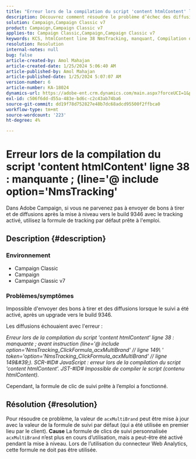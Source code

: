 ```yaml
---
title: "Erreur lors de la compilation du script 'content htmlContent' ligne 38 : manquante ; (line='@ include option='NmsTracking'"
description: Découvrez comment résoudre le problème d’échec des diffusions dans Adobe Campaign avec l’erreur "Impossible de compiler". Utilisez la formule de suivi par défaut.
solution: Campaign,Campaign Classic v7
product: Campaign,Campaign Classic v7
applies-to: Campaign Classic,Campaign,Campaign Classic v7
keywords: KCS, htmlContent line 38 NmsTracking, manquant, Compilation de script, Campaign, Campaign Classic
resolution: Resolution
internal-notes: null
bug: false
article-created-by: Amol Mahajan
article-created-date: 1/25/2024 5:06:40 AM
article-published-by: Amol Mahajan
article-published-date: 1/25/2024 5:07:07 AM
version-number: 6
article-number: KA-18024
dynamics-url: https://adobe-ent.crm.dynamics.com/main.aspx?forceUCI=1&pagetype=entityrecord&etn=knowledgearticle&id=5ae0f184-3fbb-ee11-a569-6045bd006704
exl-id: c506f6dd-d55a-483e-bd6c-c2c43ab74ba6
source-git-commit: dd19f78d752827e48b7dc68adcd95500f2ffbca0
workflow-type: tm+mt
source-wordcount: '223'
ht-degree: 4%

---
```


# Erreur lors de la compilation du script &#39;content htmlContent&#39; ligne 38 : manquante ; (line=&#39;@ include option=&#39;NmsTracking&#39;


Dans Adobe Campaign, si vous ne parvenez pas à envoyer de bons à tirer et de diffusions après la mise à niveau vers le build 9346 avec le tracking activé, utilisez la formule de tracking par défaut prête à l&#39;emploi.

## Description {#description}


### <b>Environnement</b>

- Campaign Classic
- Campaign
- Campaign Classic v7




### <b>Problèmes/symptômes</b>

Impossible d&#39;envoyer des bons à tirer et des diffusions lorsque le suivi a été activé, après un upgrade vers le build 9346.

Les diffusions échouaient avec l&#39;erreur :

*Erreur lors de la compilation du script &#39;content htmlContent&#39; ligne 38 : manquante ; avant instruction (line=&#39;@ include option=&#39;NmsTracking_ClickFormula_acxMultiBrand&#39; // ligne 149\ &#39; token=&#39;option=&#39;NmsTracking_ClickFormula_acxMultiBrand&#39; // ligne 149\&#39;). SCR-#ID# JavaScript : erreur lors de la compilation du script &#39;content htmlContent&#39;. JST-#ID# Impossible de compiler le script (contenu htmlContent).*

Cependant, la formule de clic de suivi prête à l’emploi a fonctionné.


## Résolution {#resolution}


Pour résoudre ce problème, la valeur de `acxMultiBrand` peut être mise à jour avec la valeur de la formule de suivi par défaut (qui a été utilisée en premier lieu par le client).
<b>Cause</b>
La formule de clics de suivi personnalisée `acxMultiBrand` n’est plus en cours d’utilisation, mais a peut-être été activé pendant la mise à niveau. Lors de l’utilisation du connecteur Web Analytics, cette formule ne doit pas être utilisée.
